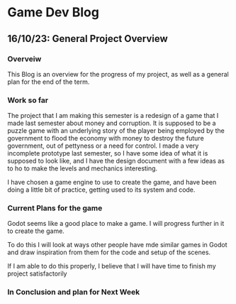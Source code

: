 # Game Dev Blog 

## 16/10/23: General Project Overview

### Overveiw

This Blog is an overview for the progress of my project, as well as a general plan for the end of the term.

### Work so far

The project that I am making this semester is a redesign of a game that I made last semester about money and corruption. It is supposed to be a puzzle game with an underlying story of the player being employed by the government to flood the economy with money to destroy the future government, out of pettyness or a need for control. I made a very incomplete prototype last semester, so I have some idea of what it is supposed to look like, and I have the design document with a few ideas as to ho to make the levels and mechanics interesting.

I have chosen a game engine to use to create the game, and have been doing a little bit of practice, getting used to its system and code.

### Current Plans for the game

Godot seems like a good place to make a game. I will progress further in it to create the game. 

To do this I will look at ways other people have mde similar games in Godot and draw inspiration from them for the code and setup of the scenes. 

If I am able to do this properly, I believe that I will have time to finish my project satisfactorily

### In Conclusion and plan for Next Week

